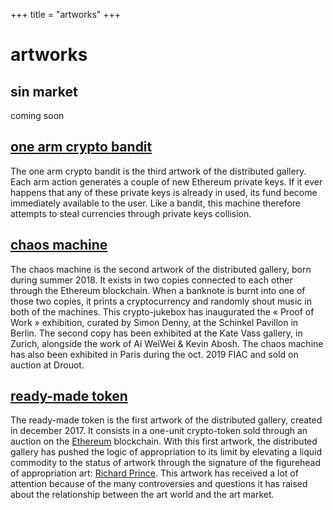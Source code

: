 +++
title = "artworks"
+++

# artworks

## sin market

coming soon

## [one arm crypto bandit](@/artworks/bandit/index.md)

The one arm crypto bandit is the third artwork of the distributed gallery. Each arm action generates a couple of new Ethereum private keys. If it ever happens that any of these private keys is already in used, its fund become immediately available to the user. Like a bandit, this machine therefore attempts to steal currencies through private keys collision.

## [chaos machine](@/artworks/chaos/index.md)

The chaos machine is the second artwork of the distributed gallery, born during summer 2018. It exists in two copies connected to each other through the Ethereum blockchain. When a banknote is burnt into one of those two copies, it prints a cryptocurrency and randomly shout music in both of the machines. This crypto-jukebox has inaugurated the « Proof of Work » exhibition, curated by Simon Denny, at the Schinkel Pavillon in Berlin. The second copy has been exhibited at the Kate Vass gallery, in Zurich, alongside the work of Ai WeiWei & Kevin Abosh. The chaos machine has also been exhibited in Paris during the oct. 2019 FIAC and sold on auction at Drouot.

## [ready-made token](@/artworks/rmt/index.md)

The ready-made token is the first artwork of the distributed gallery, created in december 2017. It consists in a one-unit crypto-token sold through an auction on the [Ethereum](https://ethereum.org/) blockchain. With this first artwork, the distributed gallery has pushed the logic of appropriation to its limit by elevating a liquid commodity to the status of artwork through the signature of the figurehead of appropriation art: [Richard Prince](https://en.wikipedia.org/wiki/Richard_Prince). This artwork has received a lot of attention because of the many controversies and questions it has raised about the relationship between the art world and the art market.
